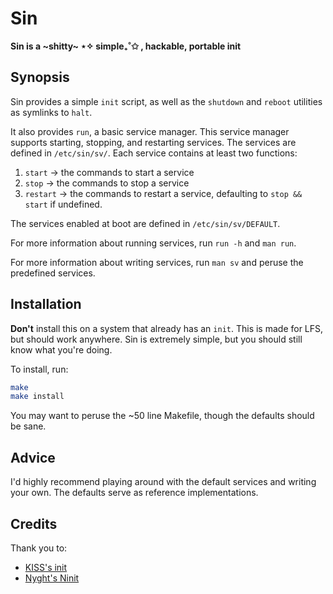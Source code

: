 # Sin

**Sin is a ~shitty~ ⋆✧ simple₊˚✩ , hackable, portable init**

## Synopsis
Sin provides a simple `init` script, as well as the `shutdown` and `reboot`
utilities as symlinks to `halt`.

It also provides `run`, a basic service manager. This service manager supports
starting, stopping, and restarting services. The services are defined in
`/etc/sin/sv/`. Each service contains at least two functions:
1. `start`   -> the commands to start a service
2. `stop`    -> the commands to stop a service
3. `restart` -> the commands to restart a service, defaulting to `stop && start`
   if undefined.

The services enabled at boot are defined in `/etc/sin/sv/DEFAULT`.

For more information about running services, run `run -h` and `man run`.

For more information about writing services, run `man sv` and peruse the
predefined services.

## Installation
**Don't** install this on a system that already has an `init`. This is made for
LFS, but should work anywhere. Sin is extremely simple, but you should still
know what you're doing.

To install, run:
```sh
make
make install
```

You may want to peruse the ~50 line Makefile, though the defaults should be
sane.

## Advice
I'd highly recommend playing around with the default services and writing your
own. The defaults serve as reference implementations.

## Credits
Thank you to:
- [KISS's init](https://github.com/kisslinux/init)
- [Nyght's Ninit](https://git.disroot.org/nyght/ninit)
